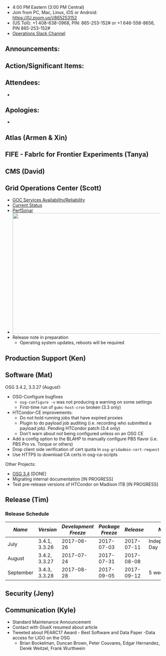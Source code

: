    * 4:00 PM Eastern (3:00 PM Central)
   * Join from PC, Mac, Linux, iOS or Android: https://IU.zoom.us/j/865253152
   * (US Toll): +1 408-638-0968, PIN: 865-253-152# or +1 646-558-8656, PIN 865-253-152#
   * [Operations Slack Channel](https://opensciencegrid.slack.com/messages/C5GAYBGA0/)
   
## Announcements: 
 
## Action/Significant Items:
  
## Attendees: 
   *
   
## Apologies: 
   * 

## Atlas (Armen & Xin)

## FIFE - FabrIc for Frontier Experiments (Tanya) 

## CMS (David)

## Grid Operations Center (Scott)

   * [GOC Services Availability/Reliability](http://tinyurl.com/pre26vw)
   * [Current Status](http://monitor.grid.iu.edu/availability/production.html)
   * [PerfSonar](http://maddash.aglt2.org/maddash-webui/index.cgi?dashboard=OSG\%20Grid\%20Operations\%20Center\%20Test\%20Mesh\%20Config)
   * <img src="http://steige.grid.iu.edu/steige/17Jul2017.osg-flock.png" width='630' height='390'  /><br>
   * Release note in preparation
      * Operating system updates, reboots will be required
      
## Production Support (Ken)   
   
## Software (Mat)

OSG 3.4.2, 3.3.27 (August):

-   OSG-Configure bugfixes
    -   `osg-configure -v` was not producing a warning on some settings
    -   First-time run of `gums-host-cron` broken  (3.3 only)
-   HTCondor-CE improvements:
    -   Do not hold running jobs that have expired proxies
    -   Plugin to do payload job auditing (i.e. recording who submitted a payload job). Pending HTCondor patch (3.4 only)
    -   Don't warn about not being configured unless on an OSG CE
-   Add a config option to the BLAHP to manually configure PBS flavor (i.e. PBS Pro vs. Torque or others)
-   Drop client side verification of cert quota in `osg-gridadmin-cert-request`
-   Use HTTPS to download CA certs in osg-ca-scripts

Other Projects:

-   [OSG 3.4](https://jira.opensciencegrid.org/browse/SOFTWARE-2329) [DONE]
-   Migrating internal documentation [IN PROGRESS]
-   Test pre-release versions of HTCondor on Madison ITB [IN PROGRESS]

## Release (Tim)
### Release Schedule
| *Name* | *Version* | *Development Freeze* | *Package Freeze* | *Release* | *Notes* |
| ------ | --------- | -------------------- | ---------------- | --------- | ------- |
| July | 3.4.1, 3.3.26 | 2017-06-26 | 2017-07-03 | 2017-07-11 | Independence Day |
| August | 3.4.2, 3.3.27 | 2017-07-24 | 2017-07-31 | 2017-08-08 | |
| September | 3.4.3, 3.3.28 | 2017-08-28 | 2017-09-05 | 2017-09-12 | 5 week cycle |

## Security (Jeny)
   
## Communication (Kyle)

* Standard Maintenance Announcement
* Contact with GlueX resumed about article
* Tweeted about PEARC17 Award - Best Software and Data Paper -Data access for LIGO on the OSG
   * Brian Bockelman, Duncan Brown, Peter Couvares, Edgar Hernandez, Derek Weitzel, Frank Wurthwein
